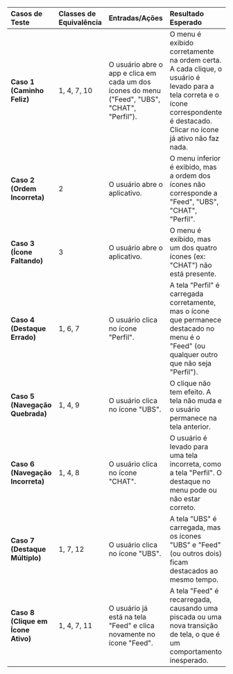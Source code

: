 
| Casos de Teste | Classes de Equivalência | Entradas/Ações | Resultado Esperado |
| :--- | :--- | :--- | :--- |
| **Caso 1 (Caminho Feliz)** | 1, 4, 7, 10 | O usuário abre o app e clica em cada um dos ícones do menu ("Feed", "UBS", "CHAT", "Perfil"). | O menu é exibido corretamente na ordem certa. A cada clique, o usuário é levado para a tela correta e o ícone correspondente é destacado. Clicar no ícone já ativo não faz nada. |
| **Caso 2 (Ordem Incorreta)** | 2 | O usuário abre o aplicativo. | O menu inferior é exibido, mas a ordem dos ícones não corresponde a "Feed", "UBS", "CHAT", "Perfil". |
| **Caso 3 (Ícone Faltando)** | 3 | O usuário abre o aplicativo. | O menu é exibido, mas um dos quatro ícones (ex: "CHAT") não está presente. |
| **Caso 4 (Destaque Errado)** | 1, 6, 7 | O usuário clica no ícone "Perfil". | A tela "Perfil" é carregada corretamente, mas o ícone que permanece destacado no menu é o "Feed" (ou qualquer outro que não seja "Perfil"). |
| **Caso 5 (Navegação Quebrada)** | 1, 4, 9 | O usuário clica no ícone "UBS". | O clique não tem efeito. A tela não muda e o usuário permanece na tela anterior. |
| **Caso 6 (Navegação Incorreta)** | 1, 4, 8 | O usuário clica no ícone "CHAT". | O usuário é levado para uma tela incorreta, como a tela "Perfil". O destaque no menu pode ou não estar correto. |
| **Caso 7 (Destaque Múltiplo)** | 1, 7, 12 | O usuário clica no ícone "UBS". | A tela "UBS" é carregada, mas os ícones "UBS" e "Feed" (ou outros dois) ficam destacados ao mesmo tempo. |
| **Caso 8 (Clique em Ícone Ativo)** | 1, 4, 7, 11 | O usuário já está na tela "Feed" e clica novamente no ícone "Feed". | A tela "Feed" é recarregada, causando uma piscada ou uma nova transição de tela, o que é um comportamento inesperado. |
